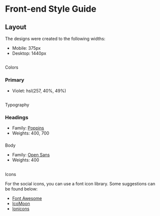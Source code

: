 # Front-end Style Guide

## Layout

The designs were created to the following widths:

- Mobile: 375px
- Desktop: 1440px

##
 Colors

### Primary

- Violet: hsl(257, 40%, 49%)

##
 Typography

### Headings

- Family: [Poppins](https://fonts.google.com/specimen/Poppins)
- Weights: 400, 700

###
 Body

- Family: [Open Sans](https://fonts.google.com/specimen/Open+Sans)
- Weights: 400

##
 Icons

For the social icons, you can use a font icon library. Some suggestions can be found below:

- [Font Awesome](https://fontawesome.com/)
- [IcoMoon](https://icomoon.io/)
- [Ionicons](https://ionicons.com/)
